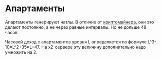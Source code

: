 # Апартаменты

Апартаменты генерируют чатлы. В отличие от [криптомайнера](cryptominer.md), они это делают постоянно, а не через равные интервалы.
Но не дольше 48 часов.

Часовой доход с апартаментов уровня L определяется по формуле L^3-10×L^2+35×L+47. На x2-сервере эту величину дополнительно надо
умножить на 2.
